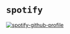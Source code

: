 # ```spotify```
[![spotify-github-profile](https://spotify-github-profile.vercel.app/api/view?uid=317zkbi2yoai33i22pcbghvrb6mq&cover_image=true&theme=novatorem&show_offline=true&background_color=000000&interchange=true&bar_color=3939cc&bar_color_cover=false)](https://spotify-github-profile.vercel.app/api/view?uid=317zkbi2yoai33i22pcbghvrb6mq&redirect=true)

<!--
**kaiisas/kaiisas** is a ✨ _special_ ✨ repository because its `README.md` (this file) appears on your GitHub profile.

Here are some ideas to get you started:

- 🔭 I’m currently working on ...
- 🌱 I’m currently learning ...
- 👯 I’m looking to collaborate on ...
- 🤔 I’m looking for help with ...
- 💬 Ask me about ...
- 📫 How to reach me: ...
- 😄 Pronouns: ...
- ⚡ Fun fact: ...
-->
